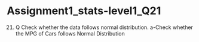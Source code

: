 # Assignment1_stats-level1_Q21
21) Q Check whether the data follows normal distribution.    a-Check whether the MPG of Cars follows Normal Distribution 
